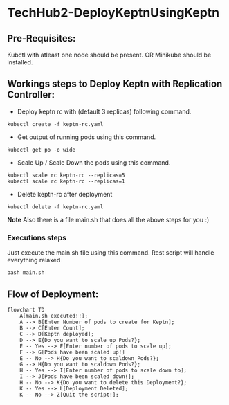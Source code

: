 # TechHub2-DeployKeptnUsingKeptn

## Pre-Requisites:
Kubctl with atleast one node should be present. OR Minikube should be installed.

## Workings steps to Deploy Keptn with Replication Controller:

- Deploy keptn rc with (default 3 replicas) following command.
```
kubectl create -f keptn-rc.yaml
```

- Get output of running pods using this command.
```
kubectl get po -o wide
```

- Scale Up / Scale Down the pods using this command.
```
kubectl scale rc keptn-rc --replicas=5
kubectl scale rc keptn-rc --replicas=1
```

- Delete keptn-rc after deployment
```
kubectl delete -f keptn-rc.yaml
```
**Note** Also there is a file main.sh that does all the above steps for you :)

### Executions steps
Just execute the main.sh file using this command. Rest script will handle everything relaxed

```
bash main.sh
```

## Flow of Deployment:
```mermaid
flowchart TD
    A[main.sh executed!!];
    A --> B[Enter Number of pods to create for Keptn];
    B --> C[Enter Count];
    C --> D[Keptn deployed];
    D --> E{Do you want to scale up Pods?};
    E -- Yes --> F[Enter number of pods to scale up];
    F --> G[Pods have been scaled up!]
    E -- No --> H{Do you want to scaldown Pods?};
    G --> H{Do you want to scaldown Pods?};
    H -- Yes --> I[Enter number of pods to scale down to];
    I --> J[Pods have been scaled down!];
    H -- No --> K{Do you want to delete this Deployment?};
    K -- Yes --> L[Deployment Deleted];
    K -- No --> Z[Quit the script!];
```